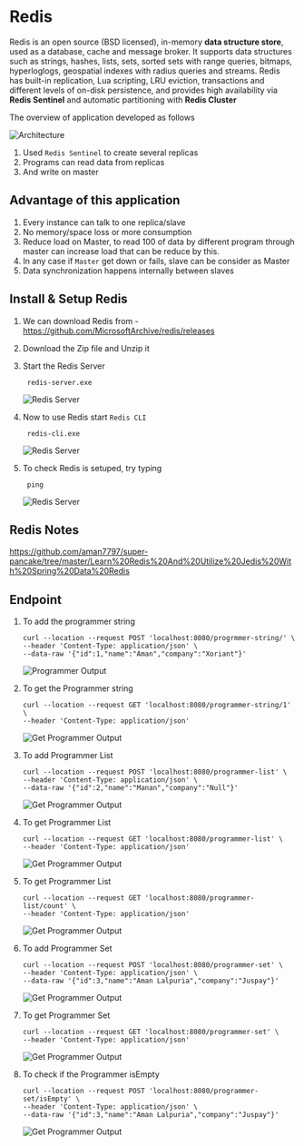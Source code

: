 # Redis
Redis is an open source (BSD licensed), in-memory **data structure store**, used as a database, cache and message broker. It supports data structures such as strings, hashes, lists, sets, sorted sets with range queries, bitmaps, hyperloglogs, geospatial indexes with radius queries and streams. Redis has built-in replication, Lua scripting, LRU eviction, transactions and different levels of on-disk persistence, and provides high availability via **Redis Sentinel** and automatic partitioning with **Redis Cluster**

The overview of application developed as follows

![Architecture](/img/redis-architecture.png)

1. Used `Redis Sentinel` to create several replicas
2. Programs can read data from replicas
3. And write on master

## Advantage of this application

1. Every instance can talk to one replica/slave
2. No memory/space loss or more consumption
3. Reduce load on Master, to read 100 of data by different program through master can increase load that can be reduce by this.
4. In any case if `Master` get down or fails, slave can be consider as Master
5. Data synchronization happens internally between slaves

## Install & Setup Redis

1. We can download Redis from - https://github.com/MicrosoftArchive/redis/releases
2. Download the Zip file and Unzip it
3. Start the Redis Server 
    
        redis-server.exe

    ![Redis Server](/img/redis-server.png)
4. Now to use Redis start `Redis CLI`

        redis-cli.exe
    
    ![Redis Server](/img/redis-cli.png)
5. To check Redis is setuped, try typing

        ping
    ![Redis Server](/img/redis-cli-ping.png)
    
## Redis Notes

https://github.com/aman7797/super-pancake/tree/master/Learn%20Redis%20And%20Utilize%20Jedis%20With%20Spring%20Data%20Redis

## Endpoint

1. To add the programmer string

    ```curl
    curl --location --request POST 'localhost:8080/progrmmer-string/' \
    --header 'Content-Type: application/json' \
    --data-raw '{"id":1,"name":"Aman","company":"Xoriant"}'
    ```

    ![Programmer Output](/img/programmer_output.png)

2. To get the Programmer string 

    ```curl
    curl --location --request GET 'localhost:8080/programmer-string/1' \
    --header 'Content-Type: application/json'

    ```

    ![Get Programmer Output](/img/get_programmer_output.png)

3. To add Programmer List

    ```curl
    curl --location --request POST 'localhost:8080/programmer-list' \
    --header 'Content-Type: application/json' \
    --data-raw '{"id":2,"name":"Manan","company":"Null"}'
    ```
    ![Get Programmer Output](/img/add_programmer_list.png)

4. To get Programmer List

    ```curl
    curl --location --request GET 'localhost:8080/programmer-list' \
    --header 'Content-Type: application/json'
    ```
    ![Get Programmer Output](/img/get_programmer_list.png)

5. To get Programmer List

    ```curl
    curl --location --request GET 'localhost:8080/programmer-list/count' \
    --header 'Content-Type: application/json'
    ```
    ![Get Programmer Output](/img/get_programmer_list_range.png)

6. To add Programmer Set

    ```curl
    curl --location --request POST 'localhost:8080/programmer-set' \
    --header 'Content-Type: application/json' \
    --data-raw '{"id":3,"name":"Aman Lalpuria","company":"Juspay"}'
    ```
    ![Get Programmer Output](/img/add_programmer_set.png)

7. To get Programmer Set
    ```curl
    curl --location --request GET 'localhost:8080/programmer-set' \
    --header 'Content-Type: application/json'
    ```
    ![Get Programmer Output](/img/get_programmer_set.png)

8. To check if the Programmer isEmpty 
    ```curl
    curl --location --request POST 'localhost:8080/programmer-set/isEmpty' \
    --header 'Content-Type: application/json' \
    --data-raw '{"id":3,"name":"Aman Lalpuria","company":"Juspay"}'
    ```
    ![Get Programmer Output](/img/isEmpty_Set.png)
